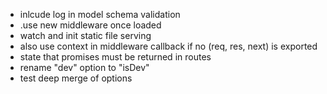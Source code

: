 - inlcude log in model schema validation
- .use new middleware once loaded
- watch and init static file serving
- also use context in middleware callback if no (req, res, next) is exported
- state that promises must be returned in routes
- rename "dev" option to "isDev"
- test deep merge of options
